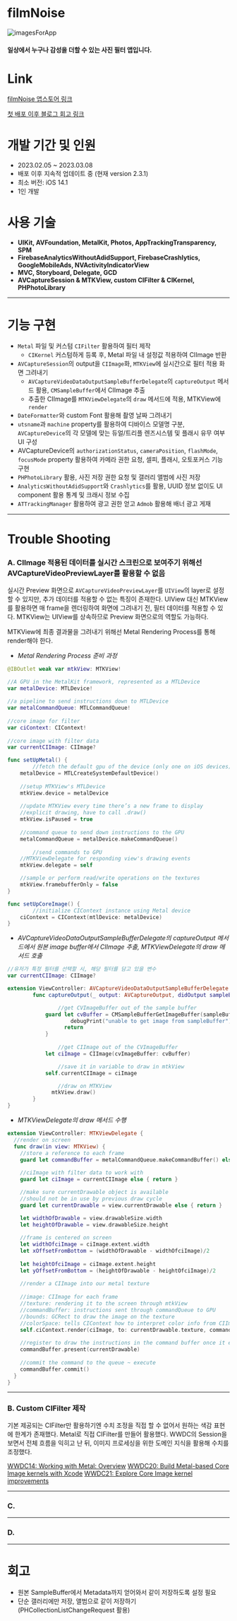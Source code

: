 # filmNoise

![imagesForApp](./readMeImage/appImage.jpg)

#### 일상에서 누구나 감성을 더할 수 있는 사진 필터 앱입니다.

# Link

[filmNoise 앱스토어 링크](https://apps.apple.com/app/filmnoise/id6445938664)

[첫 배포 이후 블로그 회고 링크](https://velog.io/@simonyain/series/filmNoise-개발-과정)

# 개발 기간 및 인원
- 2023.02.05 ~ 2023.03.08
- 배포 이후 지속적 업데이트 중 (현재 version 2.3.1)
- 최소 버전: iOS 14.1
- 1인 개발

# 사용 기술
- **UIKit, AVFoundation, MetalKit, Photos, AppTrackingTransparency, SPM**
- **FirebaseAnalyticsWithoutAdidSupport, FirebaseCrashlytics, GoogleMobileAds, NVActivityIndicatorView**
- **MVC, Storyboard, Delegate, GCD**
- **AVCaptureSession & MTKView, custom CIFilter & CIKernel, PHPhotoLibrary**

------

# 기능 구현
- `Metal` 파일 및 커스텀 `CIFilter` 활용하여 필터 제작
  - `CIKernel` 커스텀하게 등록 후, Metal 파일 내 설정값 적용하여 CIImage 반환
- `AVCaptureSession`의 output을 `CIImage`화, `MTKView`에 실시간으로 필터 적용 화면 그려내기
  - `AVCaptureVideoDataOutputSampleBufferDelegate`의 `captureOutput` 메서드 활용, `CMSampleBuffer`에서 CIImage 추출
  - 추출한 CIImage를 `MTKViewDelegate`의 `draw` 메서드에 적용, MTKView에 `render`
- `DateFormatter`와 custom Font 활용해 촬영 날짜 그려내기
- `utsname`과 `machine` property를 활용하여 디바이스 모델명 구분, `AVCaptureDevice`의 각 모델에 맞는 듀얼/트리플 렌즈시스템 및 플래시 유무 여부 UI 구성
- AVCaptureDevice의 `authorizationStatus`, `cameraPosition`, `flashMode`, `focusMode` property 활용하여 카메라 권한 요청, 셀피, 플래시, 오토포커스 기능 구현
- `PHPhotoLibrary` 활용, 사진 저장 권한 요청 및 갤러리 앨범에 사진 저장
- `AnalyticsWithoutAdidSupport`와 `Crashlytics`를 활용, UUID 정보 없이도 UI component 활용 통계 및 크래시 정보 수집
- `ATTrackingManager` 활용하여 광고 권한 얻고 `Admob` 활용해 배너 광고 게재

------

# Trouble Shooting

### A. CIImage 적용된 데이터를 실시간 스크린으로 보여주기 위해선 AVCaptureVideoPreviewLayer를 활용할 수 없음

실시간 Preview 화면으로 `AVCaptureVideoPreviewLayer`를 `UIView`의 layer로 설정할 수 있지만, 추가 데이터를 적용할 수 없는 특징이 존재한다.
UIView 대신 MTKView를 활용하면 매 frame을 렌더링하여 화면에 그려내기 전, 필터 데이터를 적용할 수 있다. MTKView는 UIView를 상속하므로 Preview 화면으로의 역할도 가능하다.

MTKView에 최종 결과물을 그려내기 위해선 Metal Rendering Process를 통해 render해야 한다.

- _Metal Rendering Process 준비 과정_
```swift
@IBOutlet weak var mtkView: MTKView!

//A GPU in the MetalKit framework, represented as a MTLDevice
var metalDevice: MTLDevice!
    
//a pipeline to send instructions down to MTLDevice
var metalCommandQueue: MTLCommandQueue!
    
//core image for filter
var ciContext: CIContext!
    
//core image with filter data
var currentCIImage: CIImage?

func setUpMetal() {
		//fetch the default gpu of the device (only one on iOS devices)
    metalDevice = MTLCreateSystemDefaultDevice()
        
    //setup MTKView's MTLDevice
    mtkView.device = metalDevice
        
    //update MTKView every time there’s a new frame to display
    //explicit drawing, have to call .draw()
    mtkView.isPaused = true
    
    //command queue to send down instructions to the GPU
    metalCommandQueue = metalDevice.makeCommandQueue()
        
		//send commands to GPU
    //MTKViewDelegate for responding view's drawing events
    mtkView.delegate = self

    //sample or perform read/write operations on the textures
    mtkView.framebufferOnly = false
}

func setUpCoreImage() {
		//initialize CIContext instance using Metal device
    ciContext = CIContext(mtlDevice: metalDevice)
}
```
- _AVCaptureVideoDataOutputSampleBufferDelegate의 captureOutput 메서드에서 원본 image buffer에서 CIImage 추출, MTKViewDelegate의 draw 메서드 호출_
```swift
//유저가 특정 필터를 선택할 시, 해당 필터를 담고 있을 변수
var currentCIImage: CIImage?

extension ViewController: AVCaptureVideoDataOutputSampleBufferDelegate {
		func captureOutput(_ output: AVCaptureOutput, didOutput sampleBuffer: CMSampleBuffer, from connection: AVCaptureConnection) {		

				//get CVImageBuffer out of the sample buffer
		    guard let cvBuffer = CMSampleBufferGetImageBuffer(sampleBuffer) else {
				    debugPrint("unable to get image from sampleBuffer")
			      return
		    }
		
				//get CIImage out of the CVImageBuffer
		    let ciImage = CIImage(cvImageBuffer: cvBuffer)

				//save it in variable to draw in mtkView
		    self.currentCIImage = ciImage

				//draw on MTKView
			  mtkView.draw()
		}
}
```

- _MTKViewDelegate의 draw 메서드 수행_
```swift
extension ViewController: MTKViewDelegate {
  //render on screen
  func draw(in view: MTKView) {
    //store a reference to each frame
    guard let commandBuffer = metalCommandQueue.makeCommandBuffer() else { return }
        
    //ciImage with filter data to work with
    guard let ciImage = currentCIImage else { return }

    //make sure currentDrawable object is available
    //should not be in use by previous draw cycle
    guard let currentDrawable = view.currentDrawable else { return }

    let widthOfDrawable = view.drawableSize.width
    let heightOfDrawable = view.drawableSize.height
        
    //frame is centered on screen
    let widthOfciImage = ciImage.extent.width
    let xOffsetFromBottom = (widthOfDrawable - widthOfciImage)/2
        
    let heightOfciImage = ciImage.extent.height
    let yOffsetFromBottom = (heightOfDrawable - heightOfciImage)/2
            
    //render a CIImage into our metal texture
        
    //image: CIImage for each frame
    //texture: rendering it to the screen through mtkView
    //commandBuffer: instructions sent through commandQueue to GPU
    //bounds: GCRect to draw the image on the texture
    //colorSpace: tells CIContext how to interpret color info from CIImage
    self.ciContext.render(ciImage, to: currentDrawable.texture, commandBuffer: commandBuffer, bounds: CGRect(origin: CGPoint(x: -xOffsetFromBottom, y: -yOffsetFromBottom), size: view.drawableSize), colorSpace: CGColorSpaceCreateDeviceRGB())
        
    //register to draw the instructions in the command buffer once it executes
    commandBuffer.present(currentDrawable)
        
    //commit the command to the queue ~ execute
    commandBuffer.commit()
  }
}
```

-----

### B. Custom CIFilter 제작

기본 제공되는 CIFilter만 활용하기엔 수치 조정을 직접 할 수 없어서 원하는 색감 표현에 한계가 존재했다. Metal로 직접 CIFilter를 만들어 활용했다.
WWDC의 Session을 보면서 전체 흐름을 익히고 난 뒤, 이미지 프로세싱을 위한 도메인 지식을 활용해 수치를 조정했다.

[WWDC14: Working with Metal: Overview](https://developer.apple.com/videos/play/wwdc2014/603/)
[WWDC20: Build Metal-based Core Image kernels with Xcode](https://developer.apple.com/videos/play/wwdc2020/10021/)
[WWDC21: Explore Core Image kernel improvements](https://developer.apple.com/videos/play/wwdc2021/10159/)






------

### C. 

------

### D.


------

# 회고

- 원본 SampleBuffer에서 Metadata까지 얻어와서 같이 저장하도록 설정 필요
- 단순 갤러리에만 저장, 앨범으로 같이 저장하기 (PHCollectionListChangeRequest 활용)

